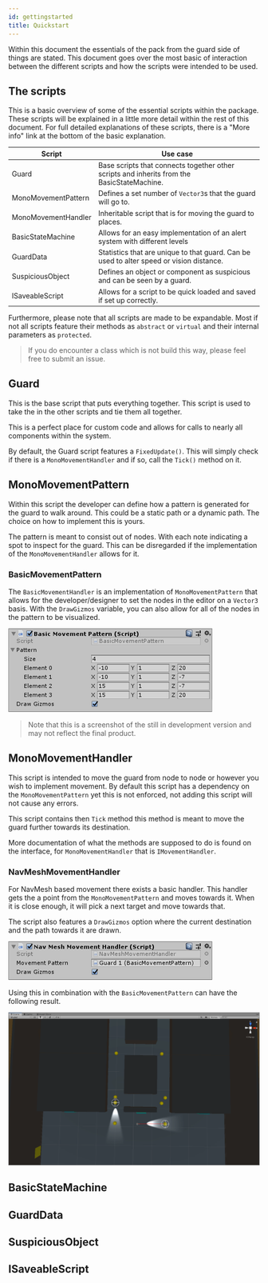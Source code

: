 ```yaml
---
id: gettingstarted
title: Quickstart
---
```


Within this document the essentials of the pack from the guard side of things are stated.
This document goes over the most basic of interaction between the different scripts
and how the scripts were intended to be used.

## The scripts

This is a basic overview of some of the essential scripts within the package.
These scripts will be explained in a little more detail within the rest of this
document. For full detailed explanations of these scripts, there is a "More info"
link at the bottom of the basic explanation.

| Script | Use case |
|---------|-----------------|
| Guard | Base scripts that connects together other scripts and inherits from the BasicStateMachine. |
| MonoMovementPattern | Defines a set number of `Vector3`s that the guard will go to. |
| MonoMovementHandler | Inheritable script that is for moving the guard to places. |
| BasicStateMachine | Allows for an easy implementation of an alert system with different levels |
| GuardData | Statistics that are unique to that guard. Can be used to alter speed or vision distance.|
| SuspiciousObject| Defines an object or component as suspicious and can be seen by a guard.|
| ISaveableScript | Allows for a script to be quick loaded and saved if set up correctly. |

Furthermore, please note that all scripts are made to be expandable.
Most if not all scripts feature their methods as `abstract` or `virtual` and their
internal parameters as `protected`.

> If you do encounter a class which is not build this way, please feel free to submit an issue.

## Guard

This is the base script that puts everything together. This script is used to
take the in the other scripts and tie them all together.

This is a perfect place for custom code and allows for calls to nearly all components
within the system.

By default, the Guard script features a `FixedUpdate()`. This will simply check if
there is a `MonoMovementHandler` and if so, call the `Tick()` method on it.

## MonoMovementPattern

Within this script the developer can define how a pattern is generated for the guard
to walk around. This could be a static path or a dynamic path. The choice on how
to implement this is yours.

The pattern is meant to consist out of nodes. With each note indicating a spot to
inspect for the guard. This can be disregarded if the implementation of the
`MonoMovementHandler` allows for it.

### BasicMovementPattern

The `BasicMovementHandler` is an implementation of `MonoMovementPattern` that
allows for the developer/designer to set the nodes in the editor on a `Vector3` basis.
With the `DrawGizmos` variable, you can also allow for all of the nodes in the pattern
to be visualized.

![Editor example of movement pattern](assets/movementpattern.png)
> Note that this is a screenshot of the still in development version and may not
> reflect the final product.

## MonoMovementHandler

This script is intended to move the guard from node to node or however you wish
to implement movement. By default this script has a dependency on the `MonoMovementPattern`
yet this is not enforced, not adding this script will not cause any errors.

This script contains then `Tick` method this method is meant to move the guard
further towards its destination.

More documentation of what the methods are supposed to do is found on the interface,
for `MonoMovementHandler` that is `IMovementHandler`.

### NavMeshMovementHandler

For NavMesh based movement there exists a basic handler. This handler gets the
a point from the `MonoMovementPattern` and moves towards it. When it is close enough,
it will pick a next target and move towards that.

The script also features a `DrawGizmos` option where the current destination and
the path towards it are drawn.

![NavMesh editor options](assets/navmesh.png)

Using this in combination with the `BasicMovementPattern` can have the following result.

![NavMesh movement gif](assets/guardmovement.gif)

## BasicStateMachine

## GuardData

## SuspiciousObject

## ISaveableScript
